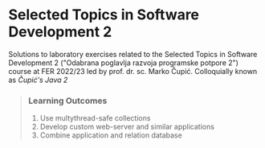 # Selected Topics in Software Development 2
Solutions to laboratory exercises related to the Selected Topics in Software Development 2 ("Odabrana poglavlja razvoja programske potpore 2") course at FER 2022/23 led by prof. dr. sc. Marko Čupić. Colloquially known as *Čupić's Java 2*

> ### Learning Outcomes
> 1. Use multythread-safe collections
> 2. Develop custom web-server and similar applications
> 3. Combine application and relation database
